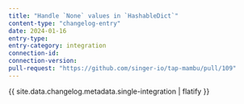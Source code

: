 ```yaml
---
title: "Handle `None` values in `HashableDict`"
content-type: "changelog-entry"
date: 2024-01-16
entry-type: 
entry-category: integration
connection-id: 
connection-version: 
pull-request: "https://github.com/singer-io/tap-mambu/pull/109"
---
```

{{ site.data.changelog.metadata.single-integration | flatify }}